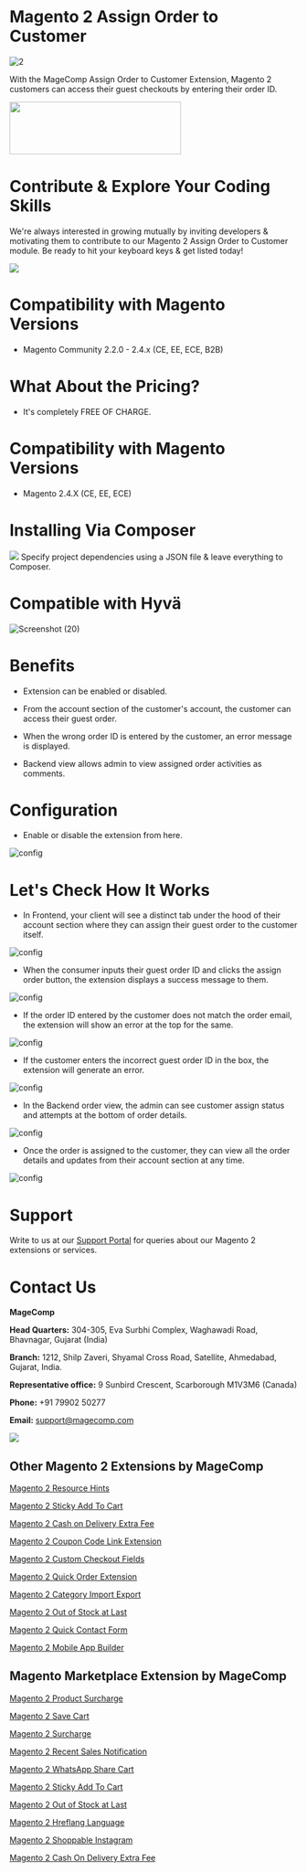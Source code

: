 # Magento 2 Assign Order to Customer
![2](https://github.com/magecomp/magento-2-assign-order-to-customer/assets/8856845/0aec783e-e5ef-41bb-9730-4ed16a4f9a85)

With the MageComp Assign Order to Customer Extension, Magento 2 customers can access their guest checkouts by entering their order ID.

<a href="https://magecomp.com/magento-2-assign-order-to-customer.html"><img width="300" height="92" src="https://magecomp.com/media/button.webp"></a>

# Contribute & Explore Your Coding Skills

We're always interested in growing mutually by inviting developers & motivating them to contribute to our Magento 2 Assign Order to Customer module. Be ready to hit your keyboard keys & get listed today!

<a href="https://github.com/magecomp/magento-2-assign-order-to-customer/graphs/contributors">
  <img src="https://contrib.rocks/image?repo=magecomp/magento-2-assign-order-to-customer" />
</a>

# Compatibility with Magento Versions
* Magento Community 2.2.0 - 2.4.x (CE, EE, ECE, B2B)

# What About the Pricing?

* It's completely FREE OF CHARGE.

# Compatibility with Magento Versions

* Magento 2.4.X (CE, EE, ECE)

# Installing Via Composer
  
<img src="https://i.ibb.co/NjGRFCt/composer.png">
Specify project dependencies using a JSON file & leave everything to Composer.

# Compatible with Hyvä 

![Screenshot (20)](https://github.com/magecomp/magento2-mobile-login-free/assets/8856845/c0a5c632-fa58-4b84-bba4-2a3d26e4358e)

# Benefits

* Extension can be enabled or disabled.

* From the account section of the customer's account, the customer can access their guest order.

* When the wrong order ID is entered by the customer, an error message is displayed.

* Backend view allows admin to view assigned order activities as comments.

# Configuration

* Enable or disable the extension from here.

![config](https://magecomp.com/media/catalog/product/cache/19b10369fecc27f1a40729d1b5b60dea/1/-/1-configuration_1_1_1.webp)

# Let's Check How It Works

* In Frontend, your client will see a distinct tab under the hood of their account section where they can assign their guest order to the customer itself.

![config](https://magecomp.com/media/catalog/product/cache/19b10369fecc27f1a40729d1b5b60dea/2/-/2-frontend_assign_order_tab_1_2_1.webp)

* When the consumer inputs their guest order ID and clicks the assign order button, the extension displays a success message to them.

![config](https://magecomp.com/media/catalog/product/cache/19b10369fecc27f1a40729d1b5b60dea/3/-/3-frontend_assign_order_success_1_2_1.webp)

* If the order ID entered by the customer does not match the order email, the extension will show an error at the top for the same.

![config](https://magecomp.com/media/catalog/product/cache/19b10369fecc27f1a40729d1b5b60dea/4/-/4-frontend_assign_order_error_1_1_1.webp)

* If the customer enters the incorrect guest order ID in the box, the extension will generate an error.

![config](https://magecomp.com/media/catalog/product/cache/19b10369fecc27f1a40729d1b5b60dea/5/-/5-frontend_assign_order_find_error_1_1.webp)

* In the Backend order view, the admin can see customer assign status and attempts at the bottom of order details.

![config](https://magecomp.com/media/catalog/product/cache/19b10369fecc27f1a40729d1b5b60dea/6/-/6-backend_assign_order_comments_1_1.webp)

* Once the order is assigned to the customer, they can view all the order details and updates from their account section at any time.

![config](https://magecomp.com/media/catalog/product/cache/19b10369fecc27f1a40729d1b5b60dea/7/-/7-assigned_order_to_customer_in_their_orders_1.webp)

# Support

Write to us at our [Support Portal](https://magecomp.com/support) for queries about our Magento 2 extensions or services.

# Contact Us

**MageComp**

**Head Quarters:** 304-305, Eva Surbhi Complex, Waghawadi Road, Bhavnagar, Gujarat (India)

**Branch:** 1212, Shilp Zaveri, Shyamal Cross Road, Satellite, Ahmedabad, Gujarat, India.

**Representative office:** 9 Sunbird Crescent, Scarborough M1V3M6 (Canada)

**Phone:** +91 79902 50277

**Email:** [support@magecomp.com](mailto:support@magecomp.com)

<img src="https://magecomp.com/media/logo/websites/1/Magecomp_Logo_251x51.png">

## Other Magento 2 Extensions by MageComp

[Magento 2 Resource Hints](https://magecomp.com/magento-2-resource-hints.html)

[Magento 2 Sticky Add To Cart](https://magecomp.com/magento-2-sticky-add-to-cart.html)

[Magento 2 Cash on Delivery Extra Fee](https://magecomp.com/magento-2-cash-on-delivery-extra-fee.html)

[Magento 2 Coupon Code Link Extension](https://magecomp.com/magento-2-coupon-code-link.html)

[Magento 2 Custom Checkout Fields](https://magecomp.com/magento-2-custom-checkout-fields.html)

[Magento 2 Quick Order Extension](https://magecomp.com/magento-2-quick-order.html)

[Magento 2 Category Import Export](https://magecomp.com/magento-2-category-import.html)

[Magento 2 Out of Stock at Last](https://magecomp.com/magento-2-out-of-stock-at-last.html)

[Magento 2 Quick Contact Form](https://magecomp.com/magento-2-quick-contact-form.html)

[Magento 2 Mobile App Builder](https://mobileapp.magecomp.com/)

## Magento Marketplace Extension by MageComp

[Magento 2 Product Surcharge](https://marketplace.magento.com/magecomp-module-productsurcharge.html)

[Magento 2 Save Cart](https://marketplace.magento.com/magecomp-module-savecart.html)

[Magento 2 Surcharge](https://marketplace.magento.com/magecomp-module-surcharge.html)

[Magento 2 Recent Sales Notification](https://marketplace.magento.com/magecomp-module-recentsalesnotification.html)

[Magento 2 WhatsApp Share Cart](https://marketplace.magento.com/magecomp-module-whatsappsharecart.html)

[Magento 2 Sticky Add To Cart](https://marketplace.magento.com/magecomp-magento-2-sticky-add-to-cart.html)

[Magento 2 Out of Stock at Last](https://marketplace.magento.com/magecomp-magento-2-out-of-stock-at-last.html)

[Magento 2 Hreflang Language](https://marketplace.magento.com/magecomp-magento-2-hreflang-language.html)

[Magento 2 Shoppable Instagram](https://marketplace.magento.com/magecomp-magento-2-instagram-shoppable.html)

[Magento 2 Cash On Delivery Extra Fee](https://marketplace.magento.com/magecomp-magento-2-cash-on-delivery-extra-fee.html)
